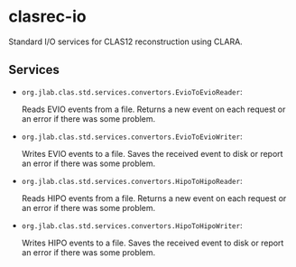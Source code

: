 # clasrec-io

Standard I/O services for CLAS12 reconstruction using CLARA.

## Services

-   `org.jlab.clas.std.services.convertors.EvioToEvioReader`:

    Reads EVIO events from a file.
    Returns a new event on each request or an error if there was some problem.

-   `org.jlab.clas.std.services.convertors.EvioToEvioWriter`:

    Writes EVIO events to a file.
    Saves the received event to disk or report an error if there was some
    problem.

-   `org.jlab.clas.std.services.convertors.HipoToHipoReader`:

    Reads HIPO events from a file.
    Returns a new event on each request or an error if there was some problem.

-   `org.jlab.clas.std.services.convertors.HipoToHipoWriter`:

    Writes HIPO events to a file.
    Saves the received event to disk or report an error if there was some
    problem.
